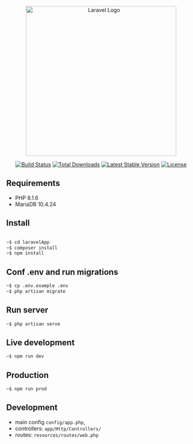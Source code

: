 <p align="center"><a href="https://laravel.com" target="_blank"><img src="https://raw.githubusercontent.com/laravel/art/master/logo-lockup/5%20SVG/2%20CMYK/1%20Full%20Color/laravel-logolockup-cmyk-red.svg" width="400" alt="Laravel Logo"></a></p>

<p align="center">
<a href="https://travis-ci.org/laravel/framework"><img src="https://travis-ci.org/laravel/framework.svg" alt="Build Status"></a>
<a href="https://packagist.org/packages/laravel/framework"><img src="https://img.shields.io/packagist/dt/laravel/framework" alt="Total Downloads"></a>
<a href="https://packagist.org/packages/laravel/framework"><img src="https://img.shields.io/packagist/v/laravel/framework" alt="Latest Stable Version"></a>
<a href="https://packagist.org/packages/laravel/framework"><img src="https://img.shields.io/packagist/l/laravel/framework" alt="License"></a>
</p>

## Requirements

 - PHP 8.1.6 
 - MariaDB 10.4.24

## Install

```bash

~$ cd laravelApp
~$ composer install       
~$ npm install    
```
## Conf .env and run migrations

```bash
~$ cp .env.example .env         
~$ php artisan migrate          
```
## Run server

```bash
~$ php artisan serve 
```
## Live development

```bash
~$ npm run dev
```

## Production

```bash
~$ npm run prod 
```


## Development

- main config `config/app.php`,
- controllers: `app/Http/Controllers/`
- routes: `resources/routes/web.php`